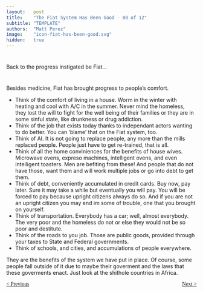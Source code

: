 ```yaml
---
layout:   post
title:    "The Fiat System Has Been Good - 08 of 12"
subtitle: "TEMPLATE"
authors:  "Matt Perez"
image:    "icon-fiat-has-been-good.svg"
hidden:   true
---
```


<div style="display:none; ">
 <p>Time for an alternative.</p>
</div>

<h1></h1>
 <p>Back to the progress instigated be Fiat&hellip;</p>

<h1></h1>
 <p>Besides medicine, Fiat has brought progress to people&rsquo;s comfort.</p>
  <ul id="_standout">
   <li>Think of the comfort of living in a house. Worm in the winter with heating and cool with A/C in the summer. Never mind the homeless, they lost the will to fight for the well being of their families or they are in some sinful state, like drunkness or drug addiction.</li>
   <li>Think of the job that exists today thanks to independant actors wanting to do better. You can &lsquo;blame&rsquo; that on the Fiat system, too.</li>
   <li>Think of AI. It is not going to replace people, any more than the mills replaced people. People just have to get re-trained, that is all.</li>
   <li>Think of all the home conviniences for the benefits of house wives. Microwave ovens, expreso machines, intelligent ovens, and even intelligent toasters. Men are befiting from these! And people that do not have those, want them and will work multiple jobs or go into debt to get them.</li>
   <li>Think of debt, conveniently accumulated in credit cards. Buy now, pay later. Sure it may take a while but eventually you will pay. You will be forced to pay because upright citizens always do so. And if you are not an upright citizen you may end im some of trouble, one that you brought on yourself.</li>
   <li>Think of transportation. Everybody has a car; well, almost everybody. The very poor and the homeless do not or else they would not be so poor and destitute.</li>
   <li>Think of the roads to you job. Those are public goods, provided through your taxes to State and Federal governments.</li>
   <li>Think of schools, and cities, and accumulations of people everywhere.</li>
  </ul>
 <p id="_standout">They are the benefits of the system we have put in place. Of course, some people fall outside of it due to maybe their goverment and the laws that these goverments enact. Just look at the shithole countries in Africa.</p>
 
<div style="margin-bottom:1in; font-family: American Typewriter, serif; ">
 <span style="float:left; ">
  <a href="https://radicalcompanies.com/2024/12/10/07-the-fiat-system-has-been-good">&lt; Previous</a>
 </span>
 <span style="float:right; ">
  <a href="https://radicalcompanies.com/2024/12/12/09-the-fiat-system-has-been-good">Next &gt;</a>
 </span>
</div>